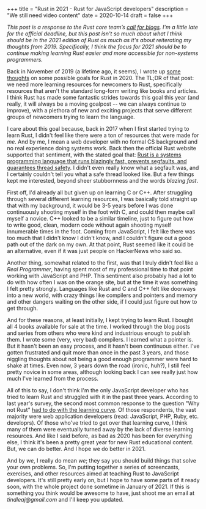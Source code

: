 +++
title = "Rust in 2021 - Rust for JavaScript developers"
description = "We still need video content"
date = 2020-10-14
draft = false
+++

_This post is a response to the Rust core team’s [call for blogs](https://blog.rust-lang.org/2020/09/03/Planning-2021-Roadmap.html). I'm a little late for the official deadline, but this post isn't so much about what I think should be in the 2021 edition of Rust as much as it's about reiterating my thoughts from 2019. Specifically, I think the focus for 2021 should be to continue making learning Rust easier and more accessible for non-systems programmers._

Back in November of 2019 (a lifetime ago, it seems), I wrote up [some thoughts](https://medium.com/@tindleaj/rust-in-2020-learning-52333b7aa857) on some possible goals for Rust in 2020. The TL;DR of that post: we need more learning resources for newcomers to Rust, specifically resources that aren't the standard long-form writing like books and articles. I think Rust has made some fantastic strides towards this goal this year (and really, it will always be a moving goalpost -- we can always continue to improve), with a plethora of new and exciting projects that serve different groups of newcomers trying to learn the language. 

I care about this goal because, back in 2017 when I first started trying to learn Rust, I didn't feel like there were a ton of resources that were made for _me_. And by me, I mean a web developer with no formal CS background and no real experience doing systems work. Back then the official Rust website supported that sentiment, with the stated goal that: [Rust is a systems programming language that runs blazingly fast, prevents segfaults, and guarantees thread safety](https://web.archive.org/web/20170602054417/https://www.rust-lang.org/en-US/). I didn't even really know what a segfault was, and I certainly couldn't tell you what a safe thread looked like. But a few things kept me interested, beyond sheer stubbornness and the words _blazing fast_. 

First off, I'd already all but given up on learning C or C++. After struggling through several different learning resources, I was basically told straight up that with my background, it would be 3-5 years before I was done continuously shooting myself in the foot with C, and could then maybe call myself a novice. C++ looked to be a similar timeline, just to figure out how to write good, clean, modern code without again shooting myself innumerable times in the foot. Coming from JavaScript, I felt like there was too much that I didn't know I didn't know, and I couldn't figure out a good path out of the dark on my own. At that point, Rust seemed like it could be an alternative, even if it was just people on HackerNews who said so.

Another thing, somewhat related to the first, was that I truly didn't feel like a _Real Programmer_, having spent most of my professional time to that point working with JavaScript and PHP. This sentiment also probably had a lot to do with how often I was on the orange site, but at the time it was something I felt pretty strongly. Languages like Rust and C and C++ felt like doorways into a new world, with crazy things like compilers and pointers and memory and other dangers waiting on the other side, if I could just figure out how to get through.

And for these reasons, at least initially, I kept trying to learn Rust. I bought all 4 books available for sale at the time. I worked through the blog posts and series from others who were kind and industrious enough to publish them. I wrote some (very, very bad) compilers. I learned what a pointer is. But it hasn't been an easy process, and it hasn't been continuous either. I've gotten frustrated and quit more than once in the past 3 years, and those niggling thoughts about not being a good enough programmer were hard to shake at times. Even now, 3 years down the road (ironic, huh?), I still feel pretty novice in some areas, although looking back I can see really just how much I've learned from the process.

All of this to say, I don't think I'm the only JavaScript developer who has tried to learn Rust and struggled with it in the past three years. According to last year's survey, the second most common response to the question "Why not Rust" [had to do with the learning curve](https://blog.rust-lang.org/2020/04/17/Rust-survey-2019.html#why-not-use-rust). Of those respondents, the vast majority were web application developers (read: JavaScript, PHP, Ruby, etc. developrs). Of those who've tried to get over that learning curve, I think many of them were eventually turned away by the lack of diverse learning resources. And like I said before, as bad as 2020 has been for everything else, I think it's been a pretty great year for new Rust educational content. But, we can do better. And I hope we do better in 2021. 

And by _we_, I really do mean _we_; they say you should build things that solve your own problems. So, I'm putting together a series of screencasts, exercises, and other resources aimed at teaching Rust to JavaScript developers. It's still pretty early on, but I hope to have some parts of it ready soon, with the whole project done sometime in January of 2021. If this is something you think would be awesome to have, just shoot me an email at _tindleaj@gmail.com_ and I'll keep you updated.